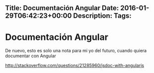 Title: Documentación Angular
Date: 2016-01-29T06:42:23+00:00
Description: 
Tags: 
---
# Documentación Angular

De nuevo, esto es solo una nota para mi yo del futuro, cuando quiera documentar con Angular

http://stackoverflow.com/questions/21285960/jsdoc-with-angularjs